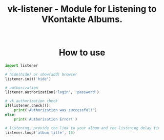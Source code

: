 <h1 align="center">vk-listener - Module for Listening to VKontakte Albums.</h1>

<br>

<h1 align="center"> How to use </h1>

```python
import listener

# hide(hide) or show(add) browser
listener.init('hide')

# authorization
listener.authorization('login', 'password')

# vk authorization check
if(listener.check()):
	print('Authorization was successful!')
else:
	print('Authorisation Error!')

# listening, provide the link to your album and the listening delay time
listener.loop('album title', 15)
```
